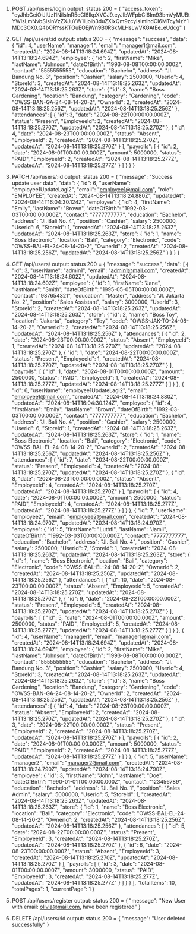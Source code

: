 1.  POST /api/users/login
    output:
    status 200 =
    {
    "access_token": "eyJhbGciOiJIUzI1NiIsInR5cCI6IkpXVCJ9.eyJlbWFpbCI6Im93bmVyMUBtYWlsLmNvbSIsInVzZXJuYW1lIjoib3duZXIxQm9zcyIsImlhdCI6MTcyMzY1MDc3OX0.Q4bORYssKTOuEOEjWn9B0RSxMLHsLwVKGAtEe_eUdcg"
    }

2.  GET /api/users/:id
    output:
    status 200 =
    {
    "message": "success",
    "data": {
    "id": 4,
    "userName": "manager1",
    "email": "manager1@mail.com",
    "createdAt": "2024-08-14T13:18:24.694Z",
    "updatedAt": "2024-08-14T13:18:24.694Z",
    "employee": {
    "id": 2,
    "firstName": "Mike",
    "lastName": "Johnson",
    "dateOfBirth": "1993-08-08T00:00:00.000Z",
    "contact": "5555555555",
    "education": "Bachelor",
    "address": "Jl. Bandung No. 3",
    "position": "Cashier",
    "salary": 2500000,
    "UserId": 4,
    "StoreId": 3,
    "createdAt": "2024-08-14T13:18:25.263Z",
    "updatedAt": "2024-08-14T13:18:25.263Z",
    "store": {
    "id": 3,
    "name": "Boss Gardening",
    "location": "Bandung",
    "category": "Gardening",
    "code": "OWSS-BAN-GA-24-08-14-20-2",
    "OwnerId": 2,
    "createdAt": "2024-08-14T13:18:25.256Z",
    "updatedAt": "2024-08-14T13:18:25.256Z"
    },
    "attendances": [
    {
    "id": 3,
    "date": "2024-08-22T00:00:00.000Z",
    "status": "Present",
    "EmployeeId": 2,
    "createdAt": "2024-08-14T13:18:25.270Z",
    "updatedAt": "2024-08-14T13:18:25.270Z"
    },
    {
    "id": 4,
    "date": "2024-08-23T00:00:00.000Z",
    "status": "Absent",
    "EmployeeId": 2,
    "createdAt": "2024-08-14T13:18:25.270Z",
    "updatedAt": "2024-08-14T13:18:25.270Z"
    }
    ],
    "payrolls": [
    {
    "id": 2,
    "date": "2024-08-01T00:00:00.000Z",
    "amount": 5000000,
    "status": "PAID",
    "EmployeeId": 2,
    "createdAt": "2024-08-14T13:18:25.277Z",
    "updatedAt": "2024-08-14T13:18:25.277Z"
    }
    ]
    }
    }
    }

3.  PATCH /api/users/:id
    output:
    status 200 =
    {
    "message": "Success update user data",
    "data": {
    "id": 6,
    "userName": "employee1UpdateLagi2",
    "email": "employee1@mail.com",
    "role": "EMPLOYEE",
    "createdAt": "2024-08-14T13:18:24.880Z",
    "updatedAt": "2024-08-14T16:04:30.124Z",
    "employee": {
    "id": 4,
    "firstName": "Emily",
    "lastName": "Brown",
    "dateOfBirth": "1992-03-03T00:00:00.000Z",
    "contact": "7777777777",
    "education": "Bachelor",
    "address": "Jl. Bali No. 4",
    "position": "Cashier",
    "salary": 2500000,
    "UserId": 6,
    "StoreId": 1,
    "createdAt": "2024-08-14T13:18:25.263Z",
    "updatedAt": "2024-08-14T13:18:25.263Z",
    "store": {
    "id": 1,
    "name": "Boss Electronic",
    "location": "Bali",
    "category": "Electronic",
    "code": "OWSS-BAL-EL-24-08-14-20-2",
    "OwnerId": 2,
    "createdAt": "2024-08-14T13:18:25.256Z",
    "updatedAt": "2024-08-14T13:18:25.256Z"
    }
    }
    }
    }

4.  GET /api/users/
    output:
    status 200 =
    {
    "message": "success",
    "data": [
    {
    "id": 3,
    "userName": "admin1",
    "email": "admin1@mail.com",
    "createdAt": "2024-08-14T13:18:24.602Z",
    "updatedAt": "2024-08-14T13:18:24.602Z",
    "employee": {
    "id": 1,
    "firstName": "Jane",
    "lastName": "Smith",
    "dateOfBirth": "1995-05-05T00:00:00.000Z",
    "contact": "987654321",
    "education": "Master",
    "address": "Jl. Jakarta No. 2",
    "position": "Sales Assistant",
    "salary": 3000000,
    "UserId": 3,
    "StoreId": 2,
    "createdAt": "2024-08-14T13:18:25.263Z",
    "updatedAt": "2024-08-14T13:18:25.263Z",
    "store": {
    "id": 2,
    "name": "Boss Toy",
    "location": "Jakarta",
    "category": "Toy",
    "code": "OWSS-JAK-TO-24-08-14-20-2",
    "OwnerId": 2,
    "createdAt": "2024-08-14T13:18:25.256Z",
    "updatedAt": "2024-08-14T13:18:25.256Z"
    },
    "attendances": [
    {
    "id": 2,
    "date": "2024-08-23T00:00:00.000Z",
    "status": "Absent",
    "EmployeeId": 1,
    "createdAt": "2024-08-14T13:18:25.270Z",
    "updatedAt": "2024-08-14T13:18:25.270Z"
    },
    {
    "id": 1,
    "date": "2024-08-22T00:00:00.000Z",
    "status": "Present",
    "EmployeeId": 1,
    "createdAt": "2024-08-14T13:18:25.270Z",
    "updatedAt": "2024-08-14T13:18:25.270Z"
    }
    ],
    "payrolls": [
    {
    "id": 1,
    "date": "2024-08-01T00:00:00.000Z",
    "amount": 2500000,
    "status": "PAID",
    "EmployeeId": 1,
    "createdAt": "2024-08-14T13:18:25.277Z",
    "updatedAt": "2024-08-14T13:18:25.277Z"
    }
    ]
    }
    },
    {
    "id": 6,
    "userName": "employee1UpdateLagi2",
    "email": "employee1@mail.com",
    "createdAt": "2024-08-14T13:18:24.880Z",
    "updatedAt": "2024-08-14T16:04:30.124Z",
    "employee": {
    "id": 4,
    "firstName": "Emily",
    "lastName": "Brown",
    "dateOfBirth": "1992-03-03T00:00:00.000Z",
    "contact": "7777777777",
    "education": "Bachelor",
    "address": "Jl. Bali No. 4",
    "position": "Cashier",
    "salary": 2500000,
    "UserId": 6,
    "StoreId": 1,
    "createdAt": "2024-08-14T13:18:25.263Z",
    "updatedAt": "2024-08-14T13:18:25.263Z",
    "store": {
    "id": 1,
    "name": "Boss Electronic",
    "location": "Bali",
    "category": "Electronic",
    "code": "OWSS-BAL-EL-24-08-14-20-2",
    "OwnerId": 2,
    "createdAt": "2024-08-14T13:18:25.256Z",
    "updatedAt": "2024-08-14T13:18:25.256Z"
    },
    "attendances": [
    {
    "id": 7,
    "date": "2024-08-22T00:00:00.000Z",
    "status": "Present",
    "EmployeeId": 4,
    "createdAt": "2024-08-14T13:18:25.270Z",
    "updatedAt": "2024-08-14T13:18:25.270Z"
    },
    {
    "id": 8,
    "date": "2024-08-23T00:00:00.000Z",
    "status": "Absent",
    "EmployeeId": 4,
    "createdAt": "2024-08-14T13:18:25.270Z",
    "updatedAt": "2024-08-14T13:18:25.270Z"
    }
    ],
    "payrolls": [
    {
    "id": 4,
    "date": "2024-08-01T00:00:00.000Z",
    "amount": 2500000,
    "status": "PAID",
    "EmployeeId": 4,
    "createdAt": "2024-08-14T13:18:25.277Z",
    "updatedAt": "2024-08-14T13:18:25.277Z"
    }
    ]
    }
    },
    {
    "id": 7,
    "userName": "employee2",
    "email": "employee2@mail.com",
    "createdAt": "2024-08-14T13:18:24.970Z",
    "updatedAt": "2024-08-14T13:18:24.970Z",
    "employee": {
    "id": 5,
    "firstName": "Luthfi",
    "lastName": "Jamil",
    "dateOfBirth": "1992-03-03T00:00:00.000Z",
    "contact": "7777777777",
    "education": "Bachelor",
    "address": "Jl. Bali No. 4",
    "position": "Cashier",
    "salary": 2500000,
    "UserId": 7,
    "StoreId": 1,
    "createdAt": "2024-08-14T13:18:25.263Z",
    "updatedAt": "2024-08-14T13:18:25.263Z",
    "store": {
    "id": 1,
    "name": "Boss Electronic",
    "location": "Bali",
    "category": "Electronic",
    "code": "OWSS-BAL-EL-24-08-14-20-2",
    "OwnerId": 2,
    "createdAt": "2024-08-14T13:18:25.256Z",
    "updatedAt": "2024-08-14T13:18:25.256Z"
    },
    "attendances": [
    {
    "id": 10,
    "date": "2024-08-23T00:00:00.000Z",
    "status": "Absent",
    "EmployeeId": 5,
    "createdAt": "2024-08-14T13:18:25.270Z",
    "updatedAt": "2024-08-14T13:18:25.270Z"
    },
    {
    "id": 9,
    "date": "2024-08-22T00:00:00.000Z",
    "status": "Present",
    "EmployeeId": 5,
    "createdAt": "2024-08-14T13:18:25.270Z",
    "updatedAt": "2024-08-14T13:18:25.270Z"
    }
    ],
    "payrolls": [
    {
    "id": 5,
    "date": "2024-08-01T00:00:00.000Z",
    "amount": 2500000,
    "status": "PAID",
    "EmployeeId": 5,
    "createdAt": "2024-08-14T13:18:25.277Z",
    "updatedAt": "2024-08-14T13:18:25.277Z"
    }
    ]
    }
    },
    {
    "id": 4,
    "userName": "manager1",
    "email": "manager1@mail.com",
    "createdAt": "2024-08-14T13:18:24.694Z",
    "updatedAt": "2024-08-14T13:18:24.694Z",
    "employee": {
    "id": 2,
    "firstName": "Mike",
    "lastName": "Johnson",
    "dateOfBirth": "1993-08-08T00:00:00.000Z",
    "contact": "5555555555",
    "education": "Bachelor",
    "address": "Jl. Bandung No. 3",
    "position": "Cashier",
    "salary": 2500000,
    "UserId": 4,
    "StoreId": 3,
    "createdAt": "2024-08-14T13:18:25.263Z",
    "updatedAt": "2024-08-14T13:18:25.263Z",
    "store": {
    "id": 3,
    "name": "Boss Gardening",
    "location": "Bandung",
    "category": "Gardening",
    "code": "OWSS-BAN-GA-24-08-14-20-2",
    "OwnerId": 2,
    "createdAt": "2024-08-14T13:18:25.256Z",
    "updatedAt": "2024-08-14T13:18:25.256Z"
    },
    "attendances": [
    {
    "id": 4,
    "date": "2024-08-23T00:00:00.000Z",
    "status": "Absent",
    "EmployeeId": 2,
    "createdAt": "2024-08-14T13:18:25.270Z",
    "updatedAt": "2024-08-14T13:18:25.270Z"
    },
    {
    "id": 3,
    "date": "2024-08-22T00:00:00.000Z",
    "status": "Present",
    "EmployeeId": 2,
    "createdAt": "2024-08-14T13:18:25.270Z",
    "updatedAt": "2024-08-14T13:18:25.270Z"
    }
    ],
    "payrolls": [
    {
    "id": 2,
    "date": "2024-08-01T00:00:00.000Z",
    "amount": 5000000,
    "status": "PAID",
    "EmployeeId": 2,
    "createdAt": "2024-08-14T13:18:25.277Z",
    "updatedAt": "2024-08-14T13:18:25.277Z"
    }
    ]
    }
    },
    {
    "id": 5,
    "userName": "manager2",
    "email": "manager2@mail.com",
    "createdAt": "2024-08-14T13:18:24.790Z",
    "updatedAt": "2024-08-14T13:18:24.790Z",
    "employee": {
    "id": 3,
    "firstName": "John",
    "lastName": "Doe",
    "dateOfBirth": "1990-01-01T00:00:00.000Z",
    "contact": "123456789",
    "education": "Bachelor",
    "address": "Jl. Bali No. 1",
    "position": "Sales Admin",
    "salary": 5000000,
    "UserId": 5,
    "StoreId": 1,
    "createdAt": "2024-08-14T13:18:25.263Z",
    "updatedAt": "2024-08-14T13:18:25.263Z",
    "store": {
    "id": 1,
    "name": "Boss Electronic",
    "location": "Bali",
    "category": "Electronic",
    "code": "OWSS-BAL-EL-24-08-14-20-2",
    "OwnerId": 2,
    "createdAt": "2024-08-14T13:18:25.256Z",
    "updatedAt": "2024-08-14T13:18:25.256Z"
    },
    "attendances": [
    {
    "id": 5,
    "date": "2024-08-22T00:00:00.000Z",
    "status": "Present",
    "EmployeeId": 3,
    "createdAt": "2024-08-14T13:18:25.270Z",
    "updatedAt": "2024-08-14T13:18:25.270Z"
    },
    {
    "id": 6,
    "date": "2024-08-23T00:00:00.000Z",
    "status": "Absent",
    "EmployeeId": 3,
    "createdAt": "2024-08-14T13:18:25.270Z",
    "updatedAt": "2024-08-14T13:18:25.270Z"
    }
    ],
    "payrolls": [
    {
    "id": 3,
    "date": "2024-08-01T00:00:00.000Z",
    "amount": 3000000,
    "status": "PAID",
    "EmployeeId": 3,
    "createdAt": "2024-08-14T13:18:25.277Z",
    "updatedAt": "2024-08-14T13:18:25.277Z"
    }
    ]
    }
    }
    ],
    "totalItems": 10,
    "totalPages": 1,
    "currentPage": 1
    }

5.  POST /api/users/register
    output:
    status 200 =
    {
    "message": "New User with email: olivia@mail.com, have been registered"
    }

6.  DELETE /api/users/:id
    output:
    status 200 =
    {
    "message": "User deleted successfully"
    }
